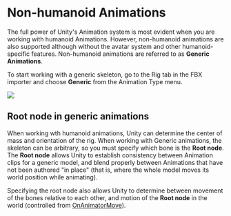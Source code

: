 # Non-humanoid Animations

The full power of Unity's Animation system is most evident when you are working with humanoid Animations. However, non-humanoid animations are also supported although without the avatar system and other humanoid-specific features. Non-humanoid animations are referred to as __Generic Animations__.

To start working with a generic skeleton, go to the Rig tab in the FBX importer and choose __Generic__ from the Animation Type menu.


![](../uploads/Main/MecanimImportRigGeneric.png) 

## Root node in generic animations

When working wth humanoid animations, Unity can determine the center of mass and orientation of the rig. When working with Generic animations, the skeleton can be arbitrary, so you must specify which bone is the __Root node__. The __Root node__ allows Unity to establish consistency between Animation clips for a generic model, and blend properly between Animations that have not been authored "in place" (that is, where the whole model moves its world position while animating).

Specifying the root node also allows Unity to determine between movement of the bones relative to each other, and motion of the __Root node__ in the world (controlled from [OnAnimatorMove](ScriptRef:MonoBehaviour.OnAnimatorMove.html)).
